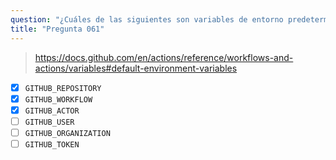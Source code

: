 ```yaml
---
question: "¿Cuáles de las siguientes son variables de entorno predeterminadas en GitHub Actions? (Seleccione tres.)"
title: "Pregunta 061"
---
```


> https://docs.github.com/en/actions/reference/workflows-and-actions/variables#default-environment-variables

- [x] `GITHUB_REPOSITORY`
- [x] `GITHUB_WORKFLOW`
- [x] `GITHUB_ACTOR`
- [ ] `GITHUB_USER`
- [ ] `GITHUB_ORGANIZATION`
- [ ] `GITHUB_TOKEN`
